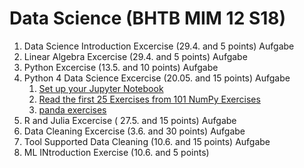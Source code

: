 # Data Science (BHTB MIM 12 S18)

1. Data Science Introduction Excercise (29.4. and 5 points) Aufgabe
2. Linear Algebra Excercise (29.4. and 5 points) Aufgabe
3. Python Excercise (13.5. and 10 points) Aufgabe
4. Python 4 Data Science Excercise (20.05. and 15 points) Aufgabe
    1. [Set up your Jupyter Notebook](jupiter_notebook/exercise_4/exercise_4_1.ipynb)
    2. [Read the first 25 Exercises from 101 NumPy Exercises](jupiter_notebook/exercise_4/exercise_4_2.ipynb)
    3. [panda exercises](jupiter_notebook/exercise_4/exercise_4_3.ipynb)
5. R and Julia Excercise ( 27.5. and 15 points) Aufgabe
6. Data Cleaning Excercise (3.6. and 30 points) Aufgabe
7. Tool Supported Data Cleaning (10.6. and 15 points) Aufgabe
8. ML INtroduction Exercise (10.6. and 5 points)


